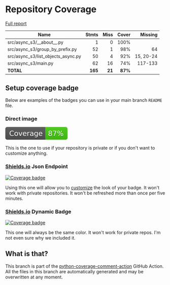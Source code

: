 # Repository Coverage

[Full report](https://htmlpreview.github.io/?https://github.com/andgineer/async-s3/blob/python-coverage-comment-action-data/htmlcov/index.html)

| Name                                  |    Stmts |     Miss |   Cover |   Missing |
|-------------------------------------- | -------: | -------: | ------: | --------: |
| src/async\_s3/\_\_about\_\_.py        |        1 |        0 |    100% |           |
| src/async\_s3/group\_by\_prefix.py    |       52 |        1 |     98% |        64 |
| src/async\_s3/list\_objects\_async.py |       50 |        4 |     92% | 15, 20-24 |
| src/async\_s3/main.py                 |       62 |       16 |     74% |   117-133 |
|                             **TOTAL** |  **165** |   **21** | **87%** |           |


## Setup coverage badge

Below are examples of the badges you can use in your main branch `README` file.

### Direct image

[![Coverage badge](https://raw.githubusercontent.com/andgineer/async-s3/python-coverage-comment-action-data/badge.svg)](https://htmlpreview.github.io/?https://github.com/andgineer/async-s3/blob/python-coverage-comment-action-data/htmlcov/index.html)

This is the one to use if your repository is private or if you don't want to customize anything.

### [Shields.io](https://shields.io) Json Endpoint

[![Coverage badge](https://img.shields.io/endpoint?url=https://raw.githubusercontent.com/andgineer/async-s3/python-coverage-comment-action-data/endpoint.json)](https://htmlpreview.github.io/?https://github.com/andgineer/async-s3/blob/python-coverage-comment-action-data/htmlcov/index.html)

Using this one will allow you to [customize](https://shields.io/endpoint) the look of your badge.
It won't work with private repositories. It won't be refreshed more than once per five minutes.

### [Shields.io](https://shields.io) Dynamic Badge

[![Coverage badge](https://img.shields.io/badge/dynamic/json?color=brightgreen&label=coverage&query=%24.message&url=https%3A%2F%2Fraw.githubusercontent.com%2Fandgineer%2Fasync-s3%2Fpython-coverage-comment-action-data%2Fendpoint.json)](https://htmlpreview.github.io/?https://github.com/andgineer/async-s3/blob/python-coverage-comment-action-data/htmlcov/index.html)

This one will always be the same color. It won't work for private repos. I'm not even sure why we included it.

## What is that?

This branch is part of the
[python-coverage-comment-action](https://github.com/marketplace/actions/python-coverage-comment)
GitHub Action. All the files in this branch are automatically generated and may be
overwritten at any moment.